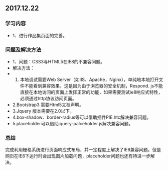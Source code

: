 ## 2017.12.22

### 学习内容
+ 1、进行作品集页面的完善。

### 问题及解决方法
+ 1、问题：CSS3与HTML5在IE8的不兼容问题。
+ 解决方法：
+ 1. 本地调试需要Web Server（如IIS、Apache，Nginx），单纯地本地打开文件不能看到兼容效果。这是因为由于浏览器的安全机制，Respond. js不能直接在本地访问的页面上发挥正常的功能，如果需要测试ie8响应式特性，必须通过http协议访问页面。
+ 2.Bootstrap3 需要Html5文档声明。
+ 3.Jquery 版本需要在2.0以下。
+ 4.box-shadow、border-radius等可以借助插件PIE.htc解决兼容问题。
+ 5.placeholder可以借助jquery-palceholder.js解决兼容问题。

### 总结
完成利用栅格系统进行页面响应式布局，并一定程度上解决了IE8兼容问题。但是网页在IE8下运行时会出现图片加载问题，placeholder问题也还有待进一步解决。

